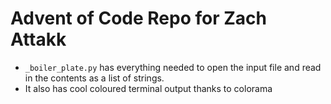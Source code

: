 # Advent of Code Repo for Zach Attakk

* ```_boiler_plate.py``` has everything needed to open the input file and read in the contents as a list of strings.
* It also has cool coloured terminal output thanks to colorama
